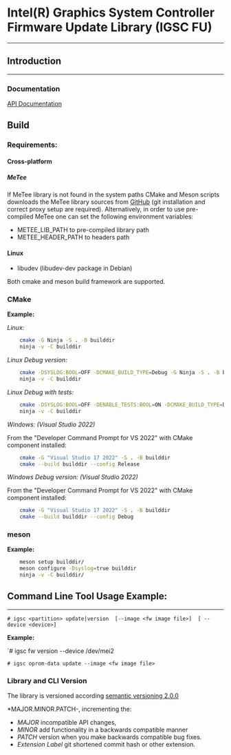 # Intel(R) Graphics System Controller Firmware Update Library (IGSC FU)
--------------------------------------------------------------------------

## Introduction
---------------

### Documentation

[API Documentation](doc/igsc_api.rst "API Documentation")

## Build

### Requirements:

#### Cross-platform

##### MeTee

  If MeTee library is not found in the system paths CMake and Meson scripts downloads
  the MeTee library sources from [GitHub](https://github.com/intel/metee)
  (git installation and correct proxy setup are required).
  Alternatively, in order to use pre-compiled MeTee one can set the following environment variables:
   * METEE_LIB_PATH to pre-compiled library path
   * METEE_HEADER_PATH to headers path

#### Linux

  * libudev (libudev-dev package in Debian)

Both cmake and meson build framework are supported.

### CMake

**Example:**

*Linux:*

```sh
    cmake -G Ninja -S . -B builddir
    ninja -v -C builddir
```

*Linux Debug version:*

```sh
    cmake -DSYSLOG:BOOL=OFF -DCMAKE_BUILD_TYPE=Debug -G Ninja -S . -B builddir
    ninja -v -C builddir
```

*Linux Debug with tests:*

```sh
    cmake -DSYSLOG:BOOL=OFF -DENABLE_TESTS:BOOL=ON -DCMAKE_BUILD_TYPE=Debug -G Ninja -S . -B builddir
    ninja -v -C builddir
```

*Windows: (Visual Studio 2022)*

From the "Developer Command Prompt for VS 2022" with CMake component installed:

```sh
    cmake -G "Visual Studio 17 2022" -S . -B builddir
    cmake --build builddir --config Release
```

*Windows Debug version: (Visual Studio 2022)*

From the "Developer Command Prompt for VS 2022" with CMake component installed:

```sh
    cmake -G "Visual Studio 17 2022" -S . -B builddir
    cmake --build builddir --config Debug
```

### meson

**Example:**

```sh
    meson setup builddir/
    meson configure -Dsyslog=true builddir
    ninja -v -C builddir/
```

## Command Line Tool Usage Example:
--------------------------

`# igsc <partition> update|version  [--image <fw image file>]  [ --device <device>]`

**Example:**

`# igsc fw version --device /dev/mei2

`# igsc oprom-data update --image <fw image file>`

### Library and CLI Version

The library is versioned according [semantic versioning 2.0.0](https://semver.org/ "semantic versioning")

*MAJOR.MINOR.PATCH-<extension>, incrementing the:

 * *MAJOR* incompatible API changes,
 * *MINOR* add functionality in a backwards compatible manner
 * *PATCH* version when you make backwards compatible bug fixes.
 * *Extension Label* git shortened commit hash or other extension.
